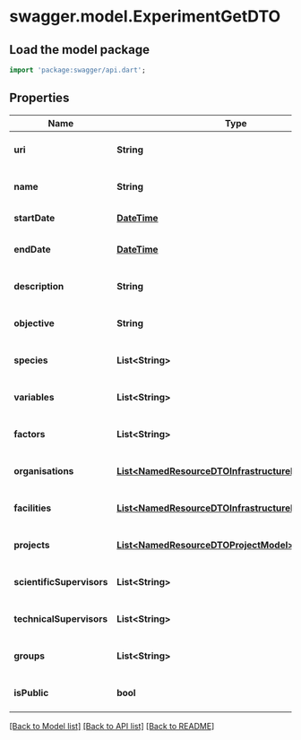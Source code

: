 # swagger.model.ExperimentGetDTO

## Load the model package
```dart
import 'package:swagger/api.dart';
```

## Properties
Name | Type | Description | Notes
------------ | ------------- | ------------- | -------------
**uri** | **String** |  | [optional] [default to null]
**name** | **String** |  | [optional] [default to null]
**startDate** | [**DateTime**](DateTime.md) |  | [default to null]
**endDate** | [**DateTime**](DateTime.md) |  | [optional] [default to null]
**description** | **String** |  | [optional] [default to null]
**objective** | **String** |  | [optional] [default to null]
**species** | **List&lt;String&gt;** |  | [optional] [default to []]
**variables** | **List&lt;String&gt;** |  | [optional] [default to []]
**factors** | **List&lt;String&gt;** |  | [optional] [default to []]
**organisations** | [**List&lt;NamedResourceDTOInfrastructureModel&gt;**](NamedResourceDTOInfrastructureModel.md) |  | [optional] [default to []]
**facilities** | [**List&lt;NamedResourceDTOInfrastructureFacilityModel&gt;**](NamedResourceDTOInfrastructureFacilityModel.md) |  | [optional] [default to []]
**projects** | [**List&lt;NamedResourceDTOProjectModel&gt;**](NamedResourceDTOProjectModel.md) |  | [optional] [default to []]
**scientificSupervisors** | **List&lt;String&gt;** |  | [optional] [default to []]
**technicalSupervisors** | **List&lt;String&gt;** |  | [optional] [default to []]
**groups** | **List&lt;String&gt;** |  | [optional] [default to []]
**isPublic** | **bool** |  | [optional] [default to null]

[[Back to Model list]](../README.md#documentation-for-models) [[Back to API list]](../README.md#documentation-for-api-endpoints) [[Back to README]](../README.md)


